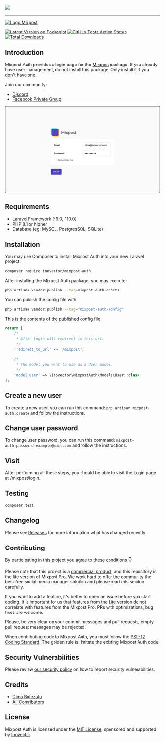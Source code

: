 [<img src="https://github-ads.s3.eu-central-1.amazonaws.com/support-ukraine.svg?t=1" />](https://supportukrainenow.org)

* * *

[<img src="https://raw.githubusercontent.com/inovector/mixpost/main/art/logo.svg" alt="Logo Mixpost" />](https://mixpost.app)

[![Latest Version on Packagist](https://img.shields.io/packagist/v/inovector/mixpost-auth.svg?style=flat-square)](https://packagist.org/packages/inovector/mixpost-auth)
[![GitHub Tests Action Status](https://img.shields.io/github/workflow/status/inovector/mixpost-auth/run-tests?label=tests)](https://github.com/inovector/mixpost-auth/actions?query=workflow%3Arun-tests+branch%3Amain)
[![Total Downloads](https://img.shields.io/packagist/dt/inovector/mixpost-auth.svg?style=flat-square)](https://packagist.org/packages/inovector/mixpost-auth)

## Introduction

Mixpost Auth provides a login page for the [Mixpost](https://github.com/inovector/mixpost) package. If you already have user management, do not install this package. Only install it if you don't have one.

Join our community:

- [Discord](https://discord.gg/5YdseZnK2Z)
- [Facebook Private Group](https://www.facebook.com/groups/inovector)

[<img src="./art/cover.png" />](https://mixpost.app)

## Requirements

* Laravel Framework [^9.0, ^10.0]
* PHP 8.1 or higher
* Database (eg: MySQL, PostgresSQL, SQLite)

## Installation

You may use Composer to install Mixpost Auth into your new Laravel project:

```bash
composer require inovector/mixpost-auth
```

After installing the Mixpost Auth package, you may execute:

```bash
php artisan vendor:publish --tag=mixpost-auth-assets
```

You can publish the config file with:

```bash
php artisan vendor:publish --tag="mixpost-auth-config"
```

This is the contents of the published config file:

```php
return [
    /*
     * After login will redirect to this url.
     */
    'redirect_to_url' => '/mixpost',

    /*
     * The model you want to use as a User model.
     */
    'model_user' => \Inovector\MixpostAuth\Models\User::class
];
```

## Create a new user

To create a new user, you can run this command: `php artisan mixpost-auth:create` and follow the instructions.

## Change user password

To change user password, you can run this command: `mixpost-auth:password example@mail.com` and follow the instructions.

## Visit

After performing all these steps, you should be able to visit the Login page at /mixpost/login.

## Testing

```bash
composer test
```

## Changelog

Please see [Releases](../../releases) for more information what has changed recently.

## Contributing

By participating in this project you agree to these conditions 👇

Please note that this project is a [commercial product](https://mixpost.app/), and this repository is the lite version
of Mixpost Pro. We work hard to offer the community the best free social media manager solution and please read this
section carefully.

If you want to add a feature, it's better to open an issue before you start coding. It is important for us that features
from the Lite version do not correlate with features from the Mixpost Pro. PRs with optimizations, bug fixes are
welcome.

Please, be very clear on your commit messages and pull requests, empty pull request messages may be rejected.

When contributing code to Mixpost Auth, you must follow
the [PSR-12 Coding Standard](https://github.com/php-fig/fig-standards/blob/master/accepted/PSR-12-extended-coding-style-guide.md).
The golden rule is: Imitate the existing Mixpost Auth code.

## Security Vulnerabilities

Please review [our security policy](../../security/policy) on how to report security vulnerabilities.

## Credits

- [Dima Botezatu](https://github.com/lao9s)
- [All Contributors](../../contributors)

## License

Mixpost Auth is licensed under the [MIT License](LICENSE.md), sponsored and supported by [Inovector](https://inovector.com).
